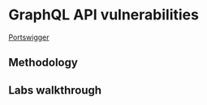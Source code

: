 # GraphQL API vulnerabilities

[Portswigger](https://portswigger.net/web-security/graphql)

## Methodology

## Labs walkthrough
